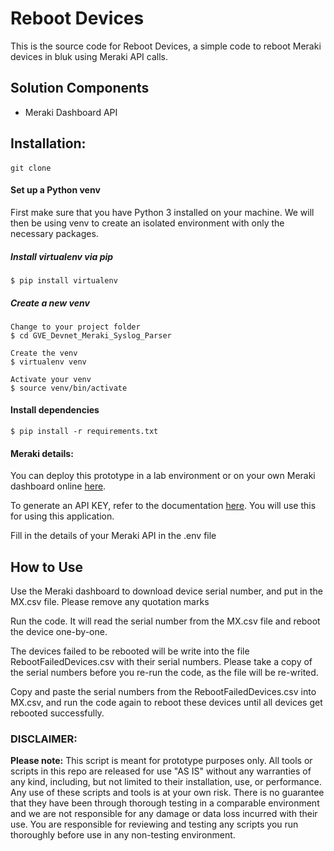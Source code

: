 # Reboot Devices

This is the source code for Reboot Devices, a simple code to reboot Meraki devices in bluk using Meraki API calls.

## Solution Components
* Meraki Dashboard API

## Installation:
####
```console
git clone
```
#### Set up a Python venv
First make sure that you have Python 3 installed on your machine. We will then be using venv to create
an isolated environment with only the necessary packages.

##### Install virtualenv via pip
```
$ pip install virtualenv
```

##### Create a new venv
```
Change to your project folder
$ cd GVE_Devnet_Meraki_Syslog_Parser

Create the venv
$ virtualenv venv

Activate your venv
$ source venv/bin/activate
```

#### Install dependencies
```
$ pip install -r requirements.txt
```

#### Meraki details:
You can deploy this prototype in a lab environment or on your own Meraki dashboard online
[here](https://account.meraki.com/secure/login/dashboard_login).

To generate an API KEY, refer to the documentation [here](https://documentation.meraki.com/zGeneral_Administration/Other_Topics/The_Cisco_Meraki_Dashboard_API#Enable_API_access).
You will use this for using this application.

Fill in the details of your Meraki API in the .env file


## How to Use

Use the Meraki dashboard to download device serial number, and put in the MX.csv file. Please remove any quotation marks

Run the code. It will read the serial number from the MX.csv file and reboot the device one-by-one.

The devices failed to be rebooted will be write into the file RebootFailedDevices.csv with their serial numbers. Please take a copy of the serial numbers before you re-run the code, as the file will be re-writed.

Copy and paste the serial numbers from the RebootFailedDevices.csv into MX.csv, and run the code again to reboot these devices until all devices get rebooted successfully.

### DISCLAIMER:
<b>Please note:</b> This script is meant for prototype purposes only. All tools or scripts in this repo are released for use "AS IS" without any warranties of any kind, including, but not limited to their installation, use, or performance. Any use of these scripts and tools is at your own risk. There is no guarantee that they have been through thorough testing in a comparable environment and we are not responsible for any damage or data loss incurred with their use.
You are responsible for reviewing and testing any scripts you run thoroughly before use in any non-testing environment.
